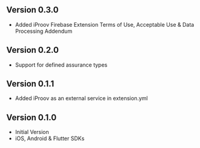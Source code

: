 ## Version 0.3.0

- Added iProov Firebase Extension Terms of Use, Acceptable Use & Data Processing Addendum

## Version 0.2.0

- Support for defined assurance types

## Version 0.1.1

- Added iProov as an external service in extension.yml

## Version 0.1.0

- Initial Version
- iOS, Android & Flutter SDKs